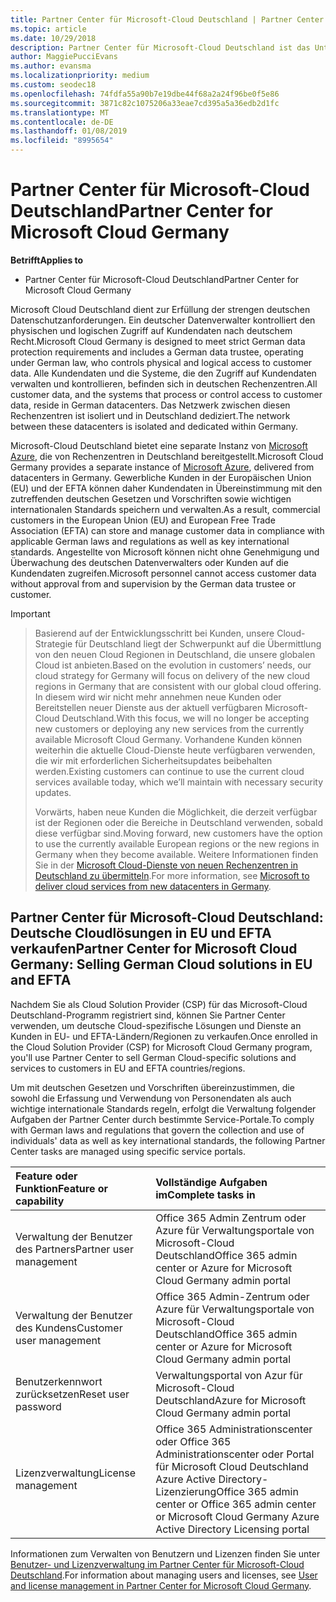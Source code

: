 ```yaml
---
title: Partner Center für Microsoft-Cloud Deutschland | Partner Center für Microsoft-Cloud Deutschland
ms.topic: article
ms.date: 10/29/2018
description: Partner Center für Microsoft-Cloud Deutschland ist das Unternehmensportal für Microsoft-Partner, die Kunden die Microsoft-Cloudlösungen in EU und EFTA-Ländern anbieten möchten.
author: MaggiePucciEvans
ms.author: evansma
ms.localizationpriority: medium
ms.custom: seodec18
ms.openlocfilehash: 74fdfa55a90b7e19dbe44f68a2a24f96be0f5e86
ms.sourcegitcommit: 3871c82c1075206a33eae7cd395a5a36edb2d1fc
ms.translationtype: MT
ms.contentlocale: de-DE
ms.lasthandoff: 01/08/2019
ms.locfileid: "8995654"
---
```

# <a name="partner-center-for-microsoft-cloud-germany"></a><span data-ttu-id="e0322-103">Partner Center für Microsoft-Cloud Deutschland</span><span class="sxs-lookup"><span data-stu-id="e0322-103">Partner Center for Microsoft Cloud Germany</span></span>

**<span data-ttu-id="e0322-104">Betrifft</span><span class="sxs-lookup"><span data-stu-id="e0322-104">Applies to</span></span>**

-  <span data-ttu-id="e0322-105">Partner Center für Microsoft-Cloud Deutschland</span><span class="sxs-lookup"><span data-stu-id="e0322-105">Partner Center for Microsoft Cloud Germany</span></span>

<span data-ttu-id="e0322-106">Microsoft Cloud Deutschland dient zur Erfüllung der strengen deutschen Datenschutzanforderungen. Ein deutscher Datenverwalter kontrolliert den physischen und logischen Zugriff auf Kundendaten nach deutschem Recht.</span><span class="sxs-lookup"><span data-stu-id="e0322-106">Microsoft Cloud Germany is designed to meet strict German data protection requirements and includes a German data trustee, operating under German law, who controls physical and logical access to customer data.</span></span> <span data-ttu-id="e0322-107">Alle Kundendaten und die Systeme, die den Zugriff auf Kundendaten verwalten und kontrollieren, befinden sich in deutschen Rechenzentren.</span><span class="sxs-lookup"><span data-stu-id="e0322-107">All customer data, and the systems that process or control access to customer data, reside in German datacenters.</span></span> <span data-ttu-id="e0322-108">Das Netzwerk zwischen diesen Rechenzentren ist isoliert und in Deutschland dediziert.</span><span class="sxs-lookup"><span data-stu-id="e0322-108">The network between these datacenters is isolated and dedicated within Germany.</span></span>

<span data-ttu-id="e0322-109">Microsoft-Cloud Deutschland bietet eine separate Instanz von [Microsoft Azure](https://go.microsoft.com/fwlink/?linkid=847992), die von Rechenzentren in Deutschland bereitgestellt.</span><span class="sxs-lookup"><span data-stu-id="e0322-109">Microsoft Cloud Germany provides a separate instance of [Microsoft Azure](https://go.microsoft.com/fwlink/?linkid=847992), delivered from datacenters in Germany.</span></span> <span data-ttu-id="e0322-110">Gewerbliche Kunden in der Europäischen Union (EU) und der EFTA können daher Kundendaten in Übereinstimmung mit den zutreffenden deutschen Gesetzen und Vorschriften sowie wichtigen internationalen Standards speichern und verwalten.</span><span class="sxs-lookup"><span data-stu-id="e0322-110">As a result, commercial customers in the European Union (EU) and European Free Trade Association (EFTA) can store and manage customer data in compliance with applicable German laws and regulations as well as key international standards.</span></span> <span data-ttu-id="e0322-111">Angestellte von Microsoft können nicht ohne Genehmigung und Überwachung des deutschen Datenverwalters oder Kunden auf die Kundendaten zugreifen.</span><span class="sxs-lookup"><span data-stu-id="e0322-111">Microsoft personnel cannot access customer data without approval from and supervision by the German data trustee or customer.</span></span>

> [!IMPORTANT]

> <span data-ttu-id="e0322-112">Basierend auf der Entwicklungsschritt bei Kunden, unsere Cloud-Strategie für Deutschland liegt der Schwerpunkt auf die Übermittlung von den neuen Cloud Regionen in Deutschland, die unsere globalen Cloud ist anbieten.</span><span class="sxs-lookup"><span data-stu-id="e0322-112">Based on the evolution in customers’ needs, our cloud strategy for Germany will focus on delivery of the new cloud regions in Germany that are consistent with our global cloud offering.</span></span> <span data-ttu-id="e0322-113">In diesem wird wir nicht mehr annehmen neue Kunden oder Bereitstellen neuer Dienste aus der aktuell verfügbaren Microsoft-Cloud Deutschland.</span><span class="sxs-lookup"><span data-stu-id="e0322-113">With this focus, we will no longer be accepting new customers or deploying any new services from the currently available Microsoft Cloud Germany.</span></span> <span data-ttu-id="e0322-114">Vorhandene Kunden können weiterhin die aktuelle Cloud-Dienste heute verfügbaren verwenden, die wir mit erforderlichen Sicherheitsupdates beibehalten werden.</span><span class="sxs-lookup"><span data-stu-id="e0322-114">Existing customers can continue to use the current cloud services available today, which we’ll maintain with necessary security updates.</span></span> 
> 
> <span data-ttu-id="e0322-115">Vorwärts, haben neue Kunden die Möglichkeit, die derzeit verfügbar ist der Regionen oder die Bereiche in Deutschland verwenden, sobald diese verfügbar sind.</span><span class="sxs-lookup"><span data-stu-id="e0322-115">Moving forward, new customers have the option to use the currently available European regions or the new regions in Germany when they become available.</span></span> <span data-ttu-id="e0322-116">Weitere Informationen finden Sie in der [Microsoft Cloud-Dienste von neuen Rechenzentren in Deutschland zu übermitteln](https://news.microsoft.com/europe/2018/08/31/microsoft-to-deliver-cloud-services-from-new-datacentres-in-germany-in-2019-to-meet-evolving-customer-needs/).</span><span class="sxs-lookup"><span data-stu-id="e0322-116">For more information, see [Microsoft to deliver cloud services from new datacenters in Germany](https://news.microsoft.com/europe/2018/08/31/microsoft-to-deliver-cloud-services-from-new-datacentres-in-germany-in-2019-to-meet-evolving-customer-needs/).</span></span> 


## <a name="partner-center-for-microsoft-cloud-germany-selling-german-cloud-solutions-in-eu-and-efta"></a><span data-ttu-id="e0322-117">Partner Center für Microsoft-Cloud Deutschland: Deutsche Cloudlösungen in EU und EFTA verkaufen</span><span class="sxs-lookup"><span data-stu-id="e0322-117">Partner Center for Microsoft Cloud Germany: Selling German Cloud solutions in EU and EFTA</span></span>

<span data-ttu-id="e0322-118">Nachdem Sie als Cloud Solution Provider (CSP) für das Microsoft-Cloud Deutschland-Programm registriert sind, können Sie Partner Center verwenden, um deutsche Cloud-spezifische Lösungen und Dienste an Kunden in EU- und EFTA-Ländern/Regionen zu verkaufen.</span><span class="sxs-lookup"><span data-stu-id="e0322-118">Once enrolled in the Cloud Solution Provider (CSP) for Microsoft Cloud Germany program, you'll use Partner Center to sell German Cloud-specific solutions and services to customers in EU and EFTA countries/regions.</span></span> 

<span data-ttu-id="e0322-119">Um mit deutschen Gesetzen und Vorschriften übereinzustimmen, die sowohl die Erfassung und Verwendung von Personendaten als auch wichtige internationale Standards regeln, erfolgt die Verwaltung folgender Aufgaben der Partner Center durch bestimmte Service-Portale.</span><span class="sxs-lookup"><span data-stu-id="e0322-119">To comply with German laws and regulations that govern the collection and use of individuals' data as well as key international standards, the following Partner Center tasks are managed using specific service portals.</span></span> 

<span data-ttu-id="e0322-120">Feature oder Funktion</span><span class="sxs-lookup"><span data-stu-id="e0322-120">Feature or capability</span></span> | <span data-ttu-id="e0322-121">Vollständige Aufgaben im</span><span class="sxs-lookup"><span data-stu-id="e0322-121">Complete tasks in</span></span>
:--- | :---
<span data-ttu-id="e0322-122">Verwaltung der Benutzer des Partners</span><span class="sxs-lookup"><span data-stu-id="e0322-122">Partner user management</span></span> | <span data-ttu-id="e0322-123">Office 365 Admin Zentrum oder Azure für Verwaltungsportale von Microsoft-Cloud Deutschland</span><span class="sxs-lookup"><span data-stu-id="e0322-123">Office 365 admin center or Azure for Microsoft Cloud Germany admin portal</span></span>
<span data-ttu-id="e0322-124">Verwaltung der Benutzer des Kundens</span><span class="sxs-lookup"><span data-stu-id="e0322-124">Customer user management</span></span> | <span data-ttu-id="e0322-125">Office 365 Admin-Zentrum oder Azure für Verwaltungsportale von Microsoft-Cloud Deutschland</span><span class="sxs-lookup"><span data-stu-id="e0322-125">Office 365 admin center or Azure for Microsoft Cloud Germany admin portal</span></span>
<span data-ttu-id="e0322-126">Benutzerkennwort zurücksetzen</span><span class="sxs-lookup"><span data-stu-id="e0322-126">Reset user password</span></span> | <span data-ttu-id="e0322-127">Verwaltungsportal von Azur für Microsoft-Cloud Deutschland</span><span class="sxs-lookup"><span data-stu-id="e0322-127">Azure for Microsoft Cloud Germany admin portal</span></span>
<span data-ttu-id="e0322-128">Lizenzverwaltung</span><span class="sxs-lookup"><span data-stu-id="e0322-128">License management</span></span> | <span data-ttu-id="e0322-129">Office 365 Administrationscenter oder Office 365 Administrationscenter oder Portal für Microsoft Cloud Deutschland Azure Active Directory-Lizenzierung</span><span class="sxs-lookup"><span data-stu-id="e0322-129">Office 365 admin center or Office 365 admin center or Microsoft Cloud Germany Azure Active Directory Licensing portal</span></span>


<span data-ttu-id="e0322-130">Informationen zum Verwalten von Benutzern und Lizenzen finden Sie unter [Benutzer- und Lizenzverwaltung im Partner Center für Microsoft-Cloud Deutschland](user-management-in-partner-center-for-microsoft-cloud-germany.md).</span><span class="sxs-lookup"><span data-stu-id="e0322-130">For information about managing users and licenses, see [User and license management in Partner Center for Microsoft Cloud Germany](user-management-in-partner-center-for-microsoft-cloud-germany.md).</span></span>


